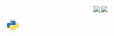   <div align="center">
  <a href="https://github.com/adonaifariasdev">
  <img height="160em" src="https://github-readme-stats.vercel.app/api?username=melpalhano&show_icons=true&theme=dark&include_all_commits=true&count_private=true"/>
  <img height="160em" src="https://github-readme-stats.vercel.app/api/top-langs/?username=melpalhano&layout=compact&langs_count=7&theme=dark"/>
  </div>
 
  <div style="display: inline_block"><br>
  <img align="center" alt="Adonai-Python" height="30" width="40" src="https://raw.githubusercontent.com/devicons/devicon/master/icons/python/python-original.svg">
